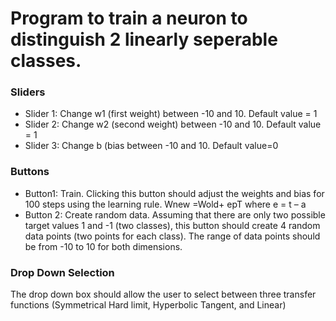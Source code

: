 # Program to train a neuron to distinguish 2 linearly seperable classes.

### Sliders
+ Slider 1: Change w1 (first weight) between -10 and 10. Default value = 1
+ Slider 2: Change w2 (second weight) between -10 and 10. Default value = 1
+ Slider 3: Change b (bias between -10 and 10. Default value=0
 
### Buttons
+ Button1: Train. Clicking this button should adjust the weights and bias for 100 steps using the learning rule. Wnew =Wold+ epT  where  e = t – a
+ Button 2: Create random data. Assuming that there are only two possible target values 1 and -1 (two classes), this button should create 4 random data points (two points for each class). The range of data points should be from -10 to 10 for both dimensions.
 
### Drop Down Selection
The drop down box should allow the user to select between three transfer functions (Symmetrical Hard limit, Hyperbolic Tangent, and Linear)
